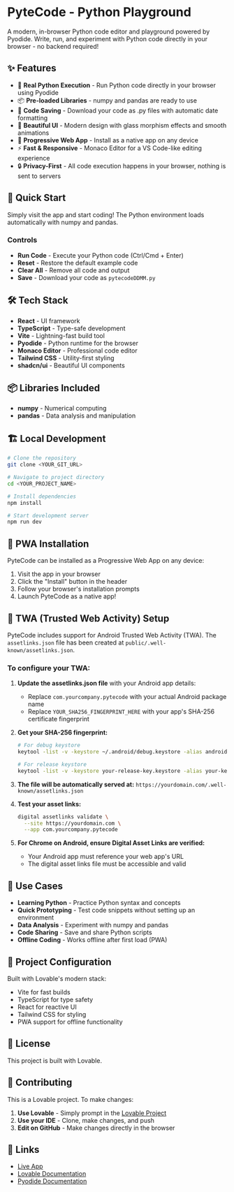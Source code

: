 # PyteCode - Python Playground

A modern, in-browser Python code editor and playground powered by Pyodide. Write, run, and experiment with Python code directly in your browser - no backend required!

## ✨ Features

- 🐍 **Real Python Execution** - Run Python code directly in your browser using Pyodide
- 📦 **Pre-loaded Libraries** - numpy and pandas are ready to use
- 💾 **Code Saving** - Download your code as .py files with automatic date formatting
- 🎨 **Beautiful UI** - Modern design with glass morphism effects and smooth animations
- 📱 **Progressive Web App** - Install as a native app on any device
- ⚡ **Fast & Responsive** - Monaco Editor for a VS Code-like editing experience
- 🔒 **Privacy-First** - All code execution happens in your browser, nothing is sent to servers

## 🚀 Quick Start

Simply visit the app and start coding! The Python environment loads automatically with numpy and pandas.

### Controls

- **Run Code** - Execute your Python code (Ctrl/Cmd + Enter)
- **Reset** - Restore the default example code
- **Clear All** - Remove all code and output
- **Save** - Download your code as `pytecodeDDMM.py`

## 🛠️ Tech Stack

- **React** - UI framework
- **TypeScript** - Type-safe development
- **Vite** - Lightning-fast build tool
- **Pyodide** - Python runtime for the browser
- **Monaco Editor** - Professional code editor
- **Tailwind CSS** - Utility-first styling
- **shadcn/ui** - Beautiful UI components

## 📦 Libraries Included

- **numpy** - Numerical computing
- **pandas** - Data analysis and manipulation

## 🏗️ Local Development

```sh
# Clone the repository
git clone <YOUR_GIT_URL>

# Navigate to project directory
cd <YOUR_PROJECT_NAME>

# Install dependencies
npm install

# Start development server
npm run dev
```

## 📱 PWA Installation

PyteCode can be installed as a Progressive Web App on any device:

1. Visit the app in your browser
2. Click the "Install" button in the header
3. Follow your browser's installation prompts
4. Launch PyteCode as a native app!

## 🤖 TWA (Trusted Web Activity) Setup

PyteCode includes support for Android Trusted Web Activity (TWA). The `assetlinks.json` file has been created at `public/.well-known/assetlinks.json`.

### To configure your TWA:

1. **Update the assetlinks.json file** with your Android app details:
   - Replace `com.yourcompany.pytecode` with your actual Android package name
   - Replace `YOUR_SHA256_FINGERPRINT_HERE` with your app's SHA-256 certificate fingerprint

2. **Get your SHA-256 fingerprint:**
   ```bash
   # For debug keystore
   keytool -list -v -keystore ~/.android/debug.keystore -alias androiddebugkey -storepass android -keypass android
   
   # For release keystore
   keytool -list -v -keystore your-release-key.keystore -alias your-key-alias
   ```

3. **The file will be automatically served at:**
   `https://yourdomain.com/.well-known/assetlinks.json`

4. **Test your asset links:**
   ```bash
   digital assetlinks validate \
     --site https://yourdomain.com \
     --app com.yourcompany.pytecode
   ```

5. **For Chrome on Android, ensure Digital Asset Links are verified:**
   - Your Android app must reference your web app's URL
   - The digital asset links file must be accessible and valid

## 🎯 Use Cases

- **Learning Python** - Practice Python syntax and concepts
- **Quick Prototyping** - Test code snippets without setting up an environment
- **Data Analysis** - Experiment with numpy and pandas
- **Code Sharing** - Save and share Python scripts
- **Offline Coding** - Works offline after first load (PWA)

## 🔧 Project Configuration

Built with Lovable's modern stack:
- Vite for fast builds
- TypeScript for type safety
- React for reactive UI
- Tailwind CSS for styling
- PWA support for offline functionality

## 📝 License

This project is built with Lovable.

## 🤝 Contributing

This is a Lovable project. To make changes:

1. **Use Lovable** - Simply prompt in the [Lovable Project](https://lovable.dev/projects/75675fd6-ad7e-4a54-8b64-f7d3142560e0)
2. **Use your IDE** - Clone, make changes, and push
3. **Edit on GitHub** - Make changes directly in the browser

## 🔗 Links

- [Live App](https://lovable.dev/projects/75675fd6-ad7e-4a54-8b64-f7d3142560e0)
- [Lovable Documentation](https://docs.lovable.dev)
- [Pyodide Documentation](https://pyodide.org)
